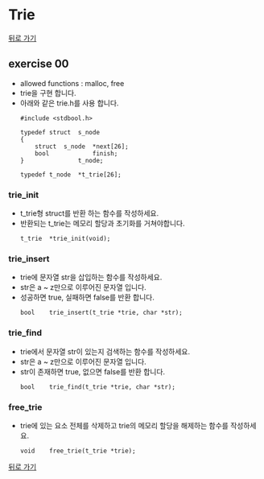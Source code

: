 # Trie

[뒤로 가기](..)

## exercise 00
- allowed functions : malloc, free
- trie을 구현 합니다.
- 아래와 같은 trie.h를 사용 합니다.
	```
	#include <stdbool.h>

	typedef struct	s_node
	{
		struct	s_node	*next[26];
		bool			finish;
	}				t_node;

	typedef t_node	*t_trie[26];
	```

### trie_init
- t_trie형 struct를 반환 하는 함수를 작성하세요.
- 반환되는 t_trie는 메모리 할당과 초기화를 거쳐야합니다.
	```
	t_trie	*trie_init(void);
	```

### trie_insert
- trie에 문자열 str을 삽입하는 함수를 작성하세요.
- str은 a ~ z만으로 이루어진 문자열 입니다.
- 성공하면 true, 실패하면 false를 반환 합니다.
	```
	bool	trie_insert(t_trie *trie, char *str);
	```

### trie_find
- trie에서 문자열 str이 있는지 검색하는 함수를 작성하세요.
- str은 a ~ z만으로 이루어진 문자열 입니다.
- str이 존재하면 true, 없으면 false를 반환 합니다.
	```
	bool	trie_find(t_trie *trie, char *str);
	```

### free_trie
- trie에 있는 요소 전체를 삭제하고 trie의 메모리 할당을 해제하는 함수를 작성하세요.
	```
	void	free_trie(t_trie *trie);
	```


[뒤로 가기](..)
